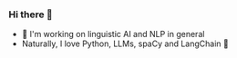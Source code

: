### Hi there 👋

- 🔭 I'm working on linguistic AI and NLP in general
- Naturally, I love Python, LLMs, spaCy and LangChain 🦜


<!--
**Nadav-Nesher/Nadav-Nesher** is a ✨ _special_ ✨ repository because its `README.md` (this file) appears on your GitHub profile.

Here are some ideas to get you started:

- 🔭 I’m currently working on ...
- 🌱 I’m currently learning ...
- 👯 I’m looking to collaborate on ...
- 🤔 I’m looking for help with ...
- 💬 Ask me about ...
- 📫 How to reach me: ...
- 😄 Pronouns: ...
- ⚡ Fun fact: ...
-->
